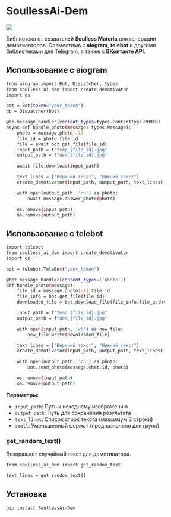 # SoullessAi-Dem
![](images/welcome.jpg)


Библиотека от создателей **Soulless Materia** для генерации демотиваторов. Совместима с **aiogram**, **telebot** и другими библиотеками для Telegram, а также с **ВКонтакте API**.

## Использование с aiogram

```bash
from aiogram import Bot, Dispatcher, types
from soulless_ai_dem import create_demotivator
import os

bot = Bot(token="your_token")
dp = Dispatcher(bot)

@dp.message_handler(content_types=types.ContentType.PHOTO)
async def handle_photo(message: types.Message):
    photo = message.photo[-1]
    file_id = photo.file_id
    file = await bot.get_file(file_id)
    input_path = f"temp_{file_id}.jpg"
    output_path = f"dem_{file_id}.jpg"

    await file.download(input_path)

    text_lines = ["Верхний текст", "Нижний текст"]
    create_demotivator(input_path, output_path, text_lines)

    with open(output_path, 'rb') as photo:
        await message.answer_photo(photo)

    os.remove(input_path)
    os.remove(output_path)
```

## Использование с telebot

```bash
import telebot
from soulless_ai_dem import create_demotivator
import os

bot = telebot.TeleBot("your_token")

@bot.message_handler(content_types=['photo'])
def handle_photo(message):
    file_id = message.photo[-1].file_id
    file_info = bot.get_file(file_id)
    downloaded_file = bot.download_file(file_info.file_path)

    input_path = f"temp_{file_id}.jpg"
    output_path = f"dem_{file_id}.jpg"

    with open(input_path, 'wb') as new_file:
        new_file.write(downloaded_file)

    text_lines = ["Верхний текст", "Нижний текст"]
    create_demotivator(input_path, output_path, text_lines)

    with open(output_path, 'rb') as photo:
        bot.send_photo(message.chat.id, photo)

    os.remove(input_path)
    os.remove(output_path)
```

**Параметры:**
- `input_path`: Путь к исходному изображению
- `output_path`: Путь для сохранения результата
- `text_lines`: Список строк текста (максимум 3 строки)
- `small`: Уменьшенный формат (предназначено для групп)

### get_random_text()
Возвращает случайный текст для демотиватора.

```bash
from soulless_ai_dem import get_random_text

text_lines = get_random_text()
```

## Установка

```bash
pip install SoullessAi-Dem